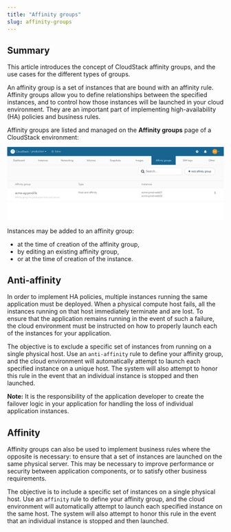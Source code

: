 ```yaml
---
title: "Affinity groups"
slug: affinity-groups
---
```



## Summary

This article introduces the concept of CloudStack affinity groups, and the use cases for the different types of groups.

An affinity group is a set of instances that are bound with an affinity rule. Affinity groups allow you to define relationships between the specified instances, and to control how those instances will be launched in your cloud environment. They are an important part of implementing high-availability \(HA\) policies and business rules.

Affinity groups are listed and managed on the **Affinity groups** page of a CloudStack environment:

![Screenshot of the Affinity groups page in a CloudStack environment](/assets/cs-affinity-groups-en.png)

Instances may be added to an affinity group:

-   at the time of creation of the affinity group,
-   by editing an existing affinity group,
-   or at the time of creation of the instance.

## Anti-affinity

In order to implement HA policies, multiple instances running the same application must be deployed. When a physical compute host fails, all the instances running on that host immediately terminate and are lost. To ensure that the application remains running in the event of such a failure, the cloud environment must be instructed on how to properly launch each of the instances for your application.

The objective is to exclude a specific set of instances from running on a single physical host. Use an `anti-affinity` rule to define your affinity group, and the cloud environment will automatically attempt to launch each specified instance on a unique host. The system will also attempt to honor this rule in the event that an individual instance is stopped and then launched.

**Note:** It is the responsibility of the application developer to create the failover logic in your application for handling the loss of individual application instances.

## Affinity

Affinity groups can also be used to implement business rules where the opposite is necessary: to ensure that a set of instances are launched on the same physical server. This may be necessary to improve performance or security between application components, or to satisfy other business requirements.

The objective is to include a specific set of instances on a single physical host. Use an `affinity` rule to define your affinity group, and the cloud environment will automatically attempt to launch each specified instance on the same host. The system will also attempt to honor this rule in the event that an individual instance is stopped and then launched.

